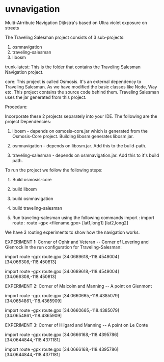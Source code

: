 uvnavigation
============

Multi-Atrribute Navigation Dijkstra's based on Ultra violet exposure on streets

The Traveling Salesman project consists of 3 sub-projects:
1. osmnavigation
2. traveling-salesman
3. libosm

trunk-latest: 
This is the folder that contains the Traveling Salesman Navigation project.

core:
This project is called Osmosis. It's an external dependency to Traveling Salesman. As we have modified the basic classes like Node, Way etc. This project contains the source code behind them. Traveling Salesman uses the jar generated from this project.

Procedure:

Incorporate these 2 projects separately into your IDE.
The following are the project Dependencies:

1. libosm - depends on osmosis-core.jar which is generated from the Osmosis-Core project. Building libosm generates libosm.jar.

2. osmnavigation - depends on libosm.jar. Add this to the build-path.

3. traveling-salesman - depends on osmnavigation.jar. Add this to it's build path.

To run the project we follow the following steps:
1. Build osmosis-core
2. build libosm
3. build osmnavigation
4. build traveling-salesman

5. Run traveling-salesman using the following commands
import : import <path to the OSM file>
route : route -gpx <filename.gpx> [lat1,long1] [lat2,long2]

We have 3 routing experiments to show how the navigation works.

EXPERIMENT 1:
Corner of Ophir and Veteran -- Corner of Levering and Glenrock
In the run configuration for Traveling-Salesman:

import <path to ucla-uv2.osm>
route -gpx route.gpx [34.0689618,-118.4549004] [34.066308,-118.450813]

import <path to ucla-uv3.osm>
route -gpx route.gpx [34.0689618,-118.4549004] [34.066308,-118.450813]


EXPERIMENT 2:
Corner of Malcolm and Manning -- A point on Glenmont

import <path to ucla-uv2.osm>
route -gpx route.gpx [34.0660665,-118.4385079] [34.0654861,-118.4365909]

import <path to ucla-uv3.osm>
route -gpx route.gpx [34.0660665,-118.4385079] [34.0654861,-118.4365909]


EXPERIMENT 3:
Corner of Hilgard and Manning -- A point on Le Conte

import <path to ucla-uv2.osm>
route -gpx route.gpx [34.0666168,-118.4395786] [34.0644844,-118.4371181]

import <path to ucla-uv3.osm>
route -gpx route.gpx [34.0666168,-118.4395786] [34.0644844,-118.4371181]

